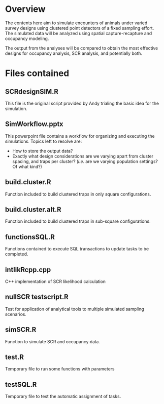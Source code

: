 # Overview

The contents here aim to simulate encounters of animals under varied survey designs using clustered point detectors of a fixed sampling effort. The simulated data will be analyzed using spatial capture-recapture and occupancy modeling. 

The output from the analyses will be compared to obtain the most effective designs for occupancy analysis, SCR analysis, and potentially both. 

# Files contained

## SCRdesignSIM.R

This file is the original script provided by Andy trialing the basic idea for the simulation.

## SimWorkflow.pptx

This powerpoint file contains a workflow for organizing and executing the simulations. Topics left to resolve are:

* How to store the output data?
* Exactly what design considerations are we varying apart from cluster spacing, and traps per cluster? (*i.e.* are we varying population settings? Of what kind?)

## build.cluster.R

Function included to build clustered traps in only square configurations.

## build.cluster.alt.R

Function included to build clustered traps in sub-square configurations.

## functionsSQL.R

Functions contained to execute SQL transactions to update tasks to be completed.

## intlikRcpp.cpp

C++ implementation of SCR likelihood calculation

## nullSCR testscript.R

Test for application of analytical tools to multiple simulated sampling scenarios.

## simSCR.R

Function to simulate SCR and occupancy data. 

## test.R

Temporary file to run some functions with parameters

## testSQL.R

Temporary file to test the automatic assignment of tasks.